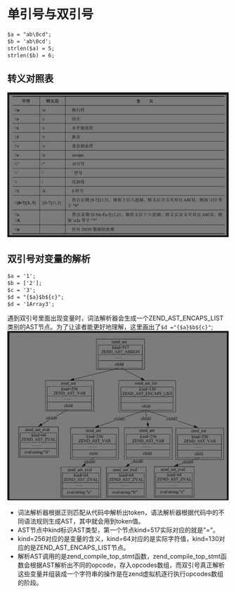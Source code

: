 # 单引号与双引号
```
$a = "ab\0cd";
$b = 'ab\0cd';
strlen($a) = 5;
strlen($b) = 6;
```

## 转义对照表
![](media/15989818485719/15875350038368.jpg)

## 双引号对变量的解析
```
$a = '1';
$b = ['2'];
$c = '3';
$d = "{$a}$b${c}";
$d = '1Array3';
```

遇到双引号里面出现变量时，词法解析器会生成一个ZEND_AST_ENCAPS_LIST类别的AST节点。为了让读者能更好地理解，这里画出了`$d ="{$a}$b${c}"`;
    ![](media/15989818485719/15875352198243.jpg)

- 词法解析器根据正则匹配从代码中解析出token，语法解析器根据代码中的不同语法规则生成AST，其中就会用到token值。
- AST节点中kind标识AST类型，第一个节点kind=517实际对应的就是"="。
- kind=256对应的是变量的含义，kind=64对应的是实际字符值，kind=130对应的是ZEND_AST_ENCAPS_LIST节点。
- 解析AST调用的是zend_compile_top_stmt函数，zend_compile_top_stmt函数会根据AST解析出不同的opcode，存入opcodes数组，而双引号真正解析这些变量并组装成一个字符串的操作是在zend虚拟机逐行执行opcodes数组的阶段。

